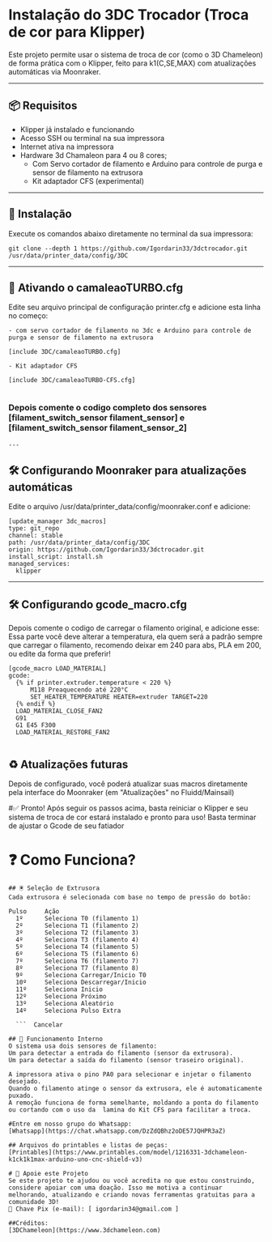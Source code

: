 
# Instalação do 3DC Trocador (Troca de cor para Klipper)

Este projeto permite usar o sistema de troca de cor (como o 3D Chameleon) de forma prática com o Klipper, feito para k1(C,SE,MAX) com atualizações automáticas via Moonraker.

---

## 📦 Requisitos

- Klipper já instalado e funcionando
- Acesso SSH ou terminal na sua impressora
- Internet ativa na impressora
- Hardware 3d Chamaleon para 4 ou 8 cores;
    - Com Servo cortador de filamento e Arduino para controle de purga e sensor de filamento na extrusora
    - Kit adaptador CFS (experimental)


---

## 🚀 Instalação

Execute os comandos abaixo diretamente no terminal da sua impressora:
```
git clone --depth 1 https://github.com/Igordarin33/3dctrocador.git /usr/data/printer_data/config/3DC
```
---

## 🔧 Ativando o camaleaoTURBO.cfg
Edite seu arquivo principal de configuração printer.cfg e adicione esta linha no começo:
```
- com servo cortador de filamento no 3dc e Arduino para controle de purga e sensor de filamento na extrusora

[include 3DC/camaleaoTURBO.cfg] 

- Kit adaptador CFS

[include 3DC/camaleaoTURBO-CFS.cfg] 


```
### Depois comente o codigo completo dos sensores [filament_switch_sensor filament_sensor] e [filament_switch_sensor filament_sensor_2]

```
---
```
## 🛠️ Configurando Moonraker para atualizações automáticas
Edite o arquivo /usr/data/printer_data/config/moonraker.conf e adicione:
```
[update_manager 3dc_macros]
type: git_repo
channel: stable
path: /usr/data/printer_data/config/3DC
origin: https://github.com/Igordarin33/3dctrocador.git
install_script: install.sh
managed_services:
  klipper
```  
---

## 🛠️ Configurando gcode_macro.cfg
Depois comente o codigo de carregar o filamento original, e adicione esse: 
Essa parte você deve alterar a temperatura, ela quem será a padrão sempre que carregar o filamento, recomendo deixar em 240 para abs, PLA em 200, ou edite da forma que preferir! 
```
[gcode_macro LOAD_MATERIAL]
gcode:
  {% if printer.extruder.temperature < 220 %}
      M118 Preaquecendo até 220°C
      SET_HEATER_TEMPERATURE HEATER=extruder TARGET=220
  {% endif %}
  LOAD_MATERIAL_CLOSE_FAN2
  G91
  G1 E45 F300
  LOAD_MATERIAL_RESTORE_FAN2
  
```

## ♻️ Atualizações futuras
Depois de configurado, você poderá atualizar suas macros diretamente pela interface do Moonraker (em "Atualizações" no Fluidd/Mainsail)

#✅ Pronto!
Após seguir os passos acima, basta reiniciar o Klipper e seu sistema de troca de cor estará instalado e pronto para uso! Basta terminar de ajustar o Gcode de seu fatiador

# ❓ Como Funciona?

```
## 🖲️ Seleção de Extrusora
Cada extrusora é selecionada com base no tempo de pressão do botão:

Pulso	  Ação
  1º	  Seleciona T0 (filamento 1)
  2º	  Seleciona T1 (filamento 2)
  3º	  Seleciona T2 (filamento 3)
  4º	  Seleciona T3 (filamento 4)
  5º	  Seleciona T4 (filamento 5)
  6º	  Seleciona T5 (filamento 6)
  7º	  Seleciona T6 (filamento 7)
  8º	  Seleciona T7 (filamento 8)
  9º	  Seleciona Carregar/Inicio T0
  10º	  Seleciona Descarregar/Inicio
  11º	  Seleciona Inicio
  12º	  Seleciona Próximo
  13º	  Seleciona Aleatório
  14º	  Seleciona Pulso Extra
   
  ```  Cancelar

## 🤖 Funcionamento Interno
O sistema usa dois sensores de filamento:
Um para detectar a entrada do filamento (sensor da extrusora).
Um para detectar a saída do filamento (sensor traseiro original).

A impressora ativa o pino PA0 para selecionar e injetar o filamento desejado.
Quando o filamento atinge o sensor da extrusora, ele é automaticamente puxado.
A remoção funciona de forma semelhante, moldando a ponta do filamento ou cortando com o uso da  lamina do Kit CFS para facilitar a troca.

#Entre em nosso grupo do Whatsapp: 
[Whatsapp](https://chat.whatsapp.com/DzZdQBhz2oDE57JQHPR3aZ)
  
## Arquivos do printables e listas de peças: 
[Printables](https://www.printables.com/model/1216331-3dchameleon-k1ck1k1max-arduino-uno-cnc-shield-v3)

# 💖 Apoie este Projeto
Se este projeto te ajudou ou você acredita no que estou construindo, considere apoiar com uma doação. Isso me motiva a continuar melhorando, atualizando e criando novas ferramentas gratuitas para a comunidade 3D!
🔗 Chave Pix (e-mail): [ igordarin34@gmail.com ]

##Créditos: 
[3DChameleon](https://www.3dchameleon.com)
